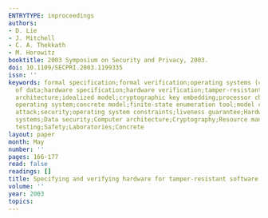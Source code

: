 ```yaml
---
ENTRYTYPE: inproceedings
authors:
- D. Lie
- J. Mitchell
- C. A. Thekkath
- M. Horowitz
booktitle: 2003 Symposium on Security and Privacy, 2003.
doi: 10.1109/SECPRI.2003.1199335
issn: ''
keywords: formal specification;formal verification;operating systems (computers);security
  of data;hardware specification;hardware verification;tamper-resistant software;hardware
  architecture;idealized model;cryptographic key embedding;processor chip;access control;adversarial
  operating system;concrete model;finite-state enumeration tool;model checker;replay
  attack;security;operating system constraints;liveness guarantee;Hardware;Operating
  systems;Data security;Computer architecture;Cryptography;Resource management;System
  testing;Safety;Laboratories;Concrete
layout: paper
month: May
number: ''
pages: 166-177
read: false
readings: []
title: Specifying and verifying hardware for tamper-resistant software
volume: ''
year: 2003
topics:
---
```

